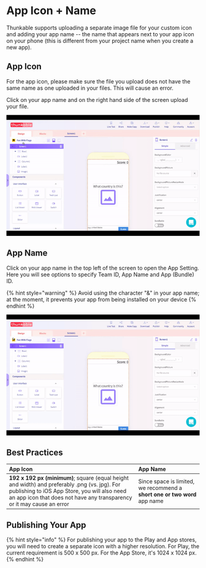# App Icon + Name

Thunkable supports uploading a separate image file for your custom icon and adding your app name -- the name that appears next to your app icon on your phone \(this is different from your project name when you create a new app\).

## App Icon

For the app icon, please make sure the file you upload does not have the same name as one uploaded in your files. This will cause an error.

Click on your app name and on the right hand side of the screen upload your file.

![](.gitbook/assets/add_app_icon.gif)

## App Name

Click on your app name in the top left of the screen to open the App Setting. Here you will see options to specify Team ID, App Name and App \(Bundle\) ID.

{% hint style="warning" %}
Avoid using the character "&" in your app name; at the moment, it prevents your app from being installed on your device
{% endhint %}

![](.gitbook/assets/change_app_name.gif)

## Best Practices

| App Icon | App Name |
| :--- | :--- |
| **192 x 192 px \(minimum\)**; square \(equal height and width\) and preferably .png \(vs. jpg\). For publishing to iOS App Store, you will also need an app icon that does not have any transparency or it may cause an error | Since space is limited, we recommend a **short one or two word** app name |

## Publishing Your App

{% hint style="info" %}
For publishing your app to the Play and App stores, you will need to create a separate icon with a higher resolution. For Play, the current requirement is 500 x 500 px. For the App Store, it's 1024 x 1024 px.
{% endhint %}

